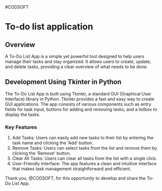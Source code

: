 #CODSOFT
# To-do list application
## Overview
A To-Do List App is a simple yet powerful tool designed to help users manage their tasks and stay organized. It allows users to create, update, and delete tasks, providing a clear overview of what needs to be done. 

## Development Using Tkinter in Python
The To-Do List App is built using Tkinter, a standard GUI (Graphical User Interface) library in Python. Tkinter provides a fast and easy way to create GUI applications. The app consists of various components such as entry fields for task input, buttons for adding and removing tasks, and a listbox to display the tasks.

### Key Features
1. Add Tasks: Users can easily add new tasks to their list by entering the task name and clicking the 'Add' button.
2. Remove Tasks: Users can select tasks from the list and remove them by clicking the 'Remove' button.
3. Clear All Tasks: Users can clear all tasks from the list with a single click.
4. User-Friendly Interface: The app features a clean and intuitive interface that makes task management straightforward and efficient.


Thank you, @CODSOFT, for this opportunity to develop and share the To-Do List App.
